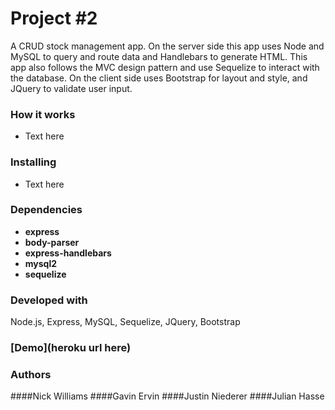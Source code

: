 # Project #2
A CRUD stock management app. On the server side this app uses Node and MySQL to query and route data and Handlebars to generate HTML. This app also follows the MVC design pattern and use Sequelize to interact with the database. On the client side uses Bootstrap for layout and style, and JQuery to validate user input.

### How it works
- Text here

### Installing
- Text here

### Dependencies
- **express**
- **body-parser** 
- **express-handlebars** 
- **mysql2**
- **sequelize**

### Developed with
Node.js, Express, MySQL, Sequelize, JQuery, Bootstrap

### [Demo](heroku url here)

### Authors
####Nick Williams
####Gavin Ervin
####Justin Niederer
####Julian Hasse